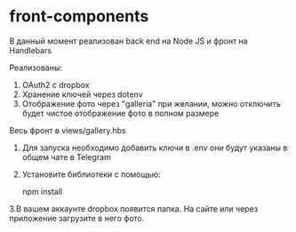 # front-components

В данный момент реализован back end на Node JS и фронт на Handlebars

Реализованы:

1. OAuth2 с dropbox
2. Хранение ключей через dotenv
3. Отображение фото через "galleria" при желании, можно отключить будет чистое отображение фото в полном размере

Весь фронт в views/gallery.hbs


1. Для запуска необходимо добавить ключи в .env они будут указаны в общем чате в Telegram
2. Установите библиотеки с помощью:

    npm install 

3.В вашем аккаунте dropbox появится папка. На сайте или через приложение загрузите в него фото.